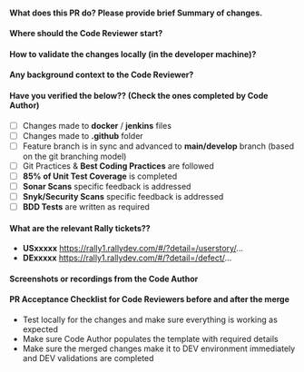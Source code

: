 #### What does this PR do? Please provide brief Summary of changes.

#### Where should the Code Reviewer start?

#### How to validate the changes locally (in the developer machine)?

#### Any background context to the Code Reviewer?

#### Have you verified the below?? (Check the ones completed by Code Author)
  
- [ ] Changes made to **docker** / **jenkins** files
- [ ] Changes made to **.github** folder
- [ ] Feature branch is in sync and advanced to **main/develop** branch (based on the git branching model)
- [ ] Git Practices & **Best Coding Practices** are followed
- [ ] **85% of Unit Test Coverage** is completed
- [ ] **Sonar Scans** specific feedback is addressed
- [ ] **Snyk/Security Scans** specific feedback is addressed
- [ ] **BDD Tests** are written as required
#### What are the relevant Rally tickets??
- **USxxxxx** https://rally1.rallydev.com/#/?detail=/userstory/...
- **DExxxxx** https://rally1.rallydev.com/#/?detail=/defect/...

#### Screenshots or recordings from the Code Author

#### PR Acceptance Checklist for Code Reviewers before and after the merge
- Test locally for the changes and make sure everything is working as expected
- Make sure Code Author populates the template with required details
- Make sure the merged changes make it to DEV environment immediately and DEV validations are completed 
